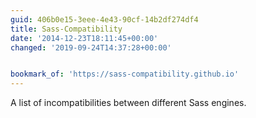 ```yaml
---
guid: 406b0e15-3eee-4e43-90cf-14b2df274df4
title: Sass-Compatibility
date: '2014-12-23T18:11:45+00:00'
changed: '2019-09-24T14:37:28+00:00'


bookmark_of: 'https://sass-compatibility.github.io'
---
```



A list of incompatibilities between different Sass engines.
